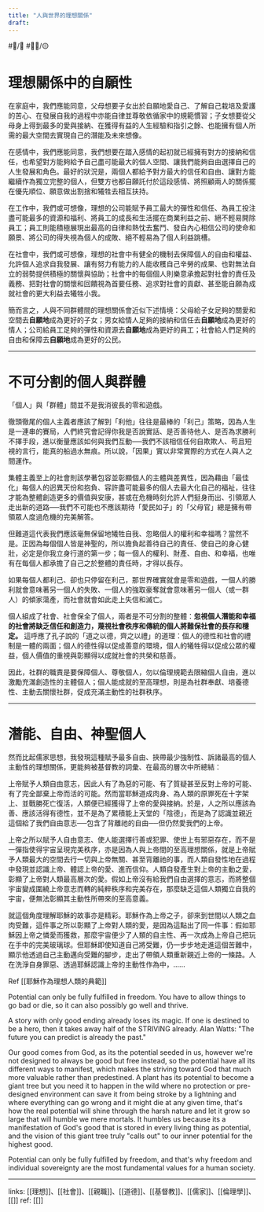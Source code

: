 ```yaml
---
title: "人與世界的理想關係"
draft: 
---
```

#📝️/🌿 #✍🏼/🟡

# 理想關係中的自願性

在家庭中，我們應能同意，父母想要子女出於自願地愛自己、了解自己栽培及愛護的苦心、在發展自我的過程中亦能自律並尊敬依循家中的規範慣習；子女想要從父母身上得到最多的愛與接納、在獲得有益的人生經驗和指引之餘、也能擁有個人所需的最大空間去實現自己的潛能及未來想像。

在感情中，我們應能同意，我們想要在踏入感情的起初就已經擁有對方的接納和信任，也希望對方能夠給予自己盡可能最大的個人空間、讓我們能夠自由選擇自己的人生發展和角色。最好的狀況是，兩個人都給予對方最大的信任和自由、讓對方能繼續作為獨立完整的個人，但雙方也都自願託付於這段感情、將照顧兩人的關係擺在優先順位、願意做出割捨和犧牲去相互扶持。

在工作中，我們或可想像，理想的公司能賦予員工最大的彈性和信任、為員工投注盡可能最多的資源和福利、將員工的成長和生活擺在商業利益之前、絕不輕易開除員工；員工則能積極展現出最高的自律和熱忱去奮鬥、發自內心相信公司的使命和願景、將公司的得失視為個人的成敗、絕不輕易為了個人利益跳槽。

在社會中，我們或可想像，理想的社會中有健全的機制去保障個人的自由和權益、允許個人追求自我發展、讓有努力有能力的人能收穫自己辛勞的成果、也對無法自立的弱勢提供積極的關懷與協助；社會中的每個個人則樂意承擔起對社會的責任及義務、把對社會的關懷和回饋視為首要任務、追求對社會的貢獻、甚至能自願為成就社會的更大利益去犧牲小我。

簡而言之，人與不同群體間的理想關係會近似下述情境：父母給子女足夠的關愛和空間去**自願地**成為更好的子女；男女給情人足夠的接納和信任去**自願地**成為更好的情人；公司給員工足夠的彈性和資源去**自願地**成為更好的員工；社會給人們足夠的自由和保障去**自願地**成為更好的公民。

---
# 不可分割的個人與群體

「個人」與「群體」間並不是我消彼長的零和遊戲。

徹頭徹尾的個人主義者應該了解到「利他」往往是最棒的「利己」策略，因為人生是一連串的賽局，人們終究會記得你我是否說實話、是否善待他人、是否為求勝利不擇手段，進以衡量應該如何與我們互動──我們不該相信任何自欺欺人、苟且短視的言行，能真的船過水無痕。所以說，「因果」實以非常實際的方式在人與人之間運作。

集體主義至上的社會則該學著包容並彰顯個人的主體與差異性，因為藉由「最佳化」每個人的迥異天份和抱負、容許盡可能最多的個人去最大化自己的福祉，往往才能為整體創造更多的價值與安康，甚或在危機時刻允許人們挺身而出、引領眾人走出新的道路──我們不可能也不應該期待「愛民如子」的「父母官」總是擁有帶領眾人度過危機的完美解答。

但難道這代表我們應該毫無保留地犧牲自我、忽略個人的權利和幸福嗎？當然不是。正因為每個個人皆是神聖的，所以擔負起善待自己的責任、使自己的身心健壯，必定是你我立身行道的第一步；每一個人的權利、財產、自由、和幸福，也唯有在每個人都承擔了自己之於整體的責任時，才得以長存。

如果每個人都利己、卻也只停留在利己，那世界確實就會是零和遊戲，一個人的勝利就會意味著另一個人的失敗、一個人的強取豪奪就會意味著另一個人（或一群人）的傾家蕩產，而社會就會如此走上失信和滅亡。

個人組成了社會、社會保全了個人，兩者是不可分割的整體：**忽視個人潛能和幸福的社會將缺乏信任和創造力，蔑視社會秩序和傳統的個人將難保社會的長存和穩定。** 這呼應了孔子說的「道之以德，齊之以禮」的道理：個人的德性和社會的禮制是一體的兩面；個人的德性得以促成善意的環境，個人的犧牲得以促成公眾的權益，個人價值的重視與彰顯得以成就社會的共榮和慈善。

因此，社群的職責是要保障個人、尊敬個人，勿以倫理規範去限縮個人自由，進以激勵充滿創造性的主體個人；個人能成就的至高理想，則是為社群奉獻、培養德性、主動去關懷社群，促成充滿主動性的社群秩序。

---
# 潛能、自由、神聖個人

然而比起儒家思想，我發現這種賦予最多自由、挾帶最少強制性、訴諸最高的個人主動性的理想關係，更能夠被基督教的詞彙、在最高的層次中所總結：

上帝賦予人類自由意志，因此人有了為惡的可能、有了質疑甚至反對上帝的可能、有了完全鄙棄上帝而活的可能。然而當耶穌道成肉身、為人類的原罪死在十字架上、並戰勝死亡復活，人類便已經獲得了上帝的愛與接納。於是，人之所以應該為善、應該活得有德性，並不是為了累積能上天堂的「陰德」，而是為了認識並親近這個給了我們自由意志──包含了背離祂的自由──但仍然愛我們的上帝。

上帝之所以賦予人自由意志、使人能選擇行善或犯罪、使世上有邪惡存在，而不是一彈指使得宇宙呈現完美秩序，亦是因為人與上帝間的至高理想關係，就是上帝賦予人類最大的空間去行一切與上帝無關、甚至背離祂的事，而人類自發性地在過程中發現並認識上帝、體認上帝的愛、進而信仰。人類自發產生對上帝的主動之愛，彰顯了上帝對人類最高層次的愛。假如上帝沒有給我們自由選擇的意志，而將整個宇宙變成圍繞上帝意志而轉的純粹秩序和完美存在，那麼缺乏這個人類獨立自我的宇宙，便無法彰顯其主動性所帶來的至高意義。

就這個角度理解耶穌的故事亦是精彩。耶穌作為上帝之子，卻來到世間以人類之血肉受難，這件事之所以彰顯了上帝對人類的愛，是因為這點出了同一件事：假如耶穌因上帝之憐愛而獲救，那麼宇宙便少了人類的自主性、再一次成為上帝自己把玩在手中的完美玻璃球。但耶穌即使知道自己將受難，仍一步步地走進這個苦難中，顯示他透過自己主動邁向受難的腳步，走出了帶領人類重新親近上帝的一條路。人在洗淨自身罪惡、透過耶穌認識上帝的主動性作為中，......

Ref [[耶穌作為理想人類的典範]]

Potential can only be fully fulfilled in freedom. You have to allow things to go bad or die, so it can also possibly go well and thrive.

A story with only good ending already loses its magic. If one is destined to be a hero, then it takes away half of the STRIVING already. Alan Watts: "The future you can predict is already the past."

Our good comes from God, as its the potential seeded in us, however we're not designed to always be good but free instead, so the potential have all its different ways to manifest, which makes the striving toward God that much more valuable rather than predestined. A plant has its potential to become a giant tree but you need it to happen in the wild where no protection or pre-designed environment can save it from being stroke by a lightning and where everything can go wrong and it might die at any given time, that's how the real potential will shine through the harsh nature and let it grow so large that will humble we mere mortals. It humbles us because its a manifestation of God's good that is stored in every living thing as potential, and the vision of this giant tree truly "calls out" to our inner potential for the highest good.

Potential can only be fully fulfilled by freedom, and that's why freedom and individual sovereignty are the most fundamental values for a human society.

---
links: [[理想]]、[[社會]]、[[親職]]、[[道德]]、[[基督教]]、[[儒家]]、[[倫理學]]、[[]]
ref: [[]]
